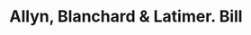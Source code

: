 ---
doi: 10.7916/D8W10HVV
date_other: '1880'
date_other_textual: 1880-1889
form: printed ephemera
genre:
- Invoices
name:
- Allyn, Blanchard & Latimer
object_in_context_url: https://biggert.cul.columbia.edu/items/view/ave_biggert_00067
subject_hierarchical_geographic:
- Hartford, Connecticut, United States
subject_name:
- Allyn, Blanchard & Latimer
title: Allyn, Blanchard & Latimer. Bill
sort_title: Allyn, Blanchard & Latimer. Bill
call_number: ave_biggert_00067
coordinates:
- 41.7625,-72.67416666666666
pid: ave_biggert_00067
identifiers: ave_biggert_00067
thumbnail: https://derivativo-3.library.columbia.edu/iiif/2/ldpd:342818/full/!256,256/0/native.jpg
permalink: /biggert/ave_biggert_00067/
layout: iiif-image-page
---